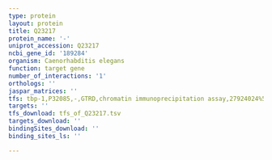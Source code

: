 ```yaml
---
type: protein
layout: protein
title: Q23217
protein_name: '-'
uniprot_accession: Q23217
ncbi_gene_id: '189284'
organism: Caenorhabditis elegans
function: target gene
number_of_interactions: '1'
orthologs: ''
jaspar_matrices: ''
tfs: tbp-1,P32085,-,GTRD,chromatin immunoprecipitation assay,27924024%5Buid%5D,No
targets: ''
tfs_download: tfs_of_Q23217.tsv
targets_download: ''
bindingSites_download: ''
binding_sites_ls: ''

---
```

